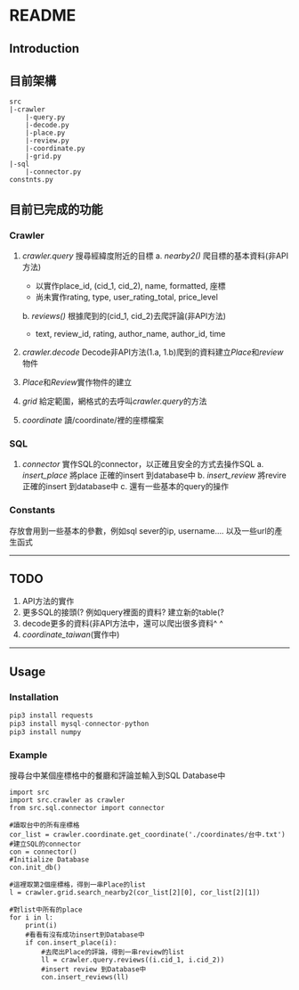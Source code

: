 # README
## Introduction
## 目前架構
```
src 
|-crawler
    |-query.py
    |-decode.py
    |-place.py
    |-review.py
    |-coordinate.py
    |-grid.py
|-sql
    |-connector.py
constnts.py

```
## 目前已完成的功能
### Crawler
1. *crawler.query* 搜尋經緯度附近的目標
    a. *nearby2()* 爬目標的基本資料(非API方法)
    - 以實作place_id, (cid_1, cid_2), name, formatted, 座標
    - 尚未實作rating, type, user_rating_total, price_level
    
    b. *reviews()* 根據爬到的(cid_1, cid_2)去爬評論(非API方法)
    - text, review_id, rating, author_name, author_id, time
2. *crawler.decode* Decode非API方法(1.a, 1.b)爬到的資料建立*Place*和*review*物件
3. *Place*和*Review*實作物件的建立
4. *grid* 給定範圍，網格式的去呼叫*crawler.query*的方法
5. *coordinate* 讀/coordinate/裡的座標檔案
### SQL
1. *connector* 實作SQL的connector，以正確且安全的方式去操作SQL
    a. *insert_place* 將place 正確的insert 到database中
    b. *insert_review* 將revire 正確的insert 到database中
    c. 還有一些基本的query的操作
### Constants
存放會用到一些基本的參數，例如sql sever的ip, username....
以及一些url的產生函式


---

## TODO
1. API方法的實作
2. 更多SQL的接頭(? 例如query裡面的資料? 建立新的table(?
3. decode更多的資料(非API方法中，還可以爬出很多資料^ ^
4. *coordinate_taiwan*(實作中)

---
## Usage
### Installation
```python
pip3 install requests
pip3 install mysql-connector-python
pip3 install numpy
```
### Example

搜尋台中某個座標格中的餐廳和評論並輸入到SQL Database中
```python=
import src
import src.crawler as crawler
from src.sql.connector import connector

#讀取台中的所有座標格
cor_list = crawler.coordinate.get_coordinate('./coordinates/台中.txt')
#建立SQL的connector
con = connector()
#Initialize Database
con.init_db()

#這裡取第2個座標格，得到一串Place的list
l = crawler.grid.search_nearby2(cor_list[2][0], cor_list[2][1])

#對list中所有的place
for i in l:
    print(i)
    #看看有沒有成功insert到Database中
    if con.insert_place(i):
        #去爬出Place的評論，得到一串review的list
        ll = crawler.query.reviews((i.cid_1, i.cid_2))
        #insert review 到Database中
        con.insert_reviews(ll)


```
